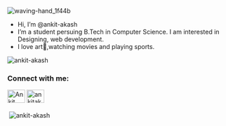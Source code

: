 ![waving-hand_1f44b](https://user-images.githubusercontent.com/75488501/196498399-ff654985-adb8-40f2-8d11-b97ddbff9eea.gif)
- Hi, I’m @ankit-akash
- I’m a student persuing B.Tech in Computer Science. I am interested in Designing, web development.
- I love art🎨,watching movies and playing sports.

<p align="left"> <img src="https://komarev.com/ghpvc/?username=ankit-akash&label=Profile%20views&color=0e75b6&style=flat" alt="ankit-akash" /> </p>



<h3 align="left">Connect with me:</h3>
<p align="left">
<a href="https://www.linkedin.com/in/ankitakash07/" target="blank"><img align="center" src="https://raw.githubusercontent.com/rahuldkjain/github-profile-readme-generator/master/src/images/icons/Social/linked-in-alt.svg" alt="Ankit Akash" height="30" width="40" /></a>
<a href="https://instagram.com/ankitakash_/" target="blank"><img align="center" src="https://raw.githubusercontent.com/rahuldkjain/github-profile-readme-generator/master/src/images/icons/Social/instagram.svg" alt="ankitakash_.py_" height="30" width="40" /></a>
</p>

<p>&nbsp;<img align="middle" src="https://github-readme-stats.vercel.app/api?username=ankit-akash&show_icons=true&locale=en" alt="ankit-akash" /></p>


